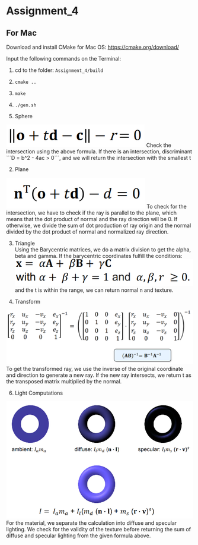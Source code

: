 # Assignment_4


## For Mac

Download and install CMake for Mac OS: https://cmake.org/download/

Input the following commands on the Terminal: 
1. cd to the folder: `Assignment_4/build`
2. `cmake ..`
3. `make`
4. `./gen.sh`


1. Sphere<br>
<img src="./img/sphere.png">
Check the intersection using the above formula. If there is an intersection, discriminant ```D = b^2 - 4ac > 0```, and
we will return the intersection with the smallest t

2. Plane<br>
<img src="./img/plane.png">
To check for the intersection, we have to check if the ray is parallel to the plane, which means that the dot product of
normal and the ray direction will be 0. If otherwise, we divide the sum of dot production of ray origin and the normal
divided by the dot product of normal and normalized ray direction.

3. Triangle<br>
Using the Barycentric matrices, we do a matrix division to get the alpha, beta and gamma.
If the barycentric coordinates fulfill the conditions:
<img src="./img/barycentric.png"><br>
and the t is within the range, we can return normal n and texture.

5. Transform<br>
<img src="./img/transform.png">
To get the transformed ray, we use the inverse of the original coordinate and direction to generate a new ray. If the new
ray intersects, we return t as the transposed matrix multiplied by the normal.

6. Light Computations<br>
<img src="./img/material.png">
For the material, we separate the calculation into diffuse and specular lighting. We check for the validity of the texture
before returning the sum of diffuse and specular lighting from the given formula above.